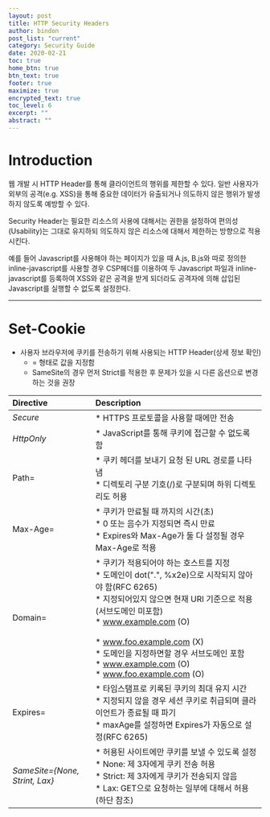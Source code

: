 ```yaml
---
layout: post
title: HTTP Security Headers
author: bindon
post_list: "current"
category: Security Guide
date: 2020-02-21
toc: true
home_btn: true
btn_text: true
footer: true
maximize: true
encrypted_text: true
toc_level: 6
excerpt: ""
abstract: ""
---
```


# Introduction

웹 개발 시 HTTP Header를 통해 클라이언트의 행위를 제한할 수 있다. 일반 사용자가 외부의 공격(e.g. XSS)을 통해 중요한 데이터가 유출되거나 의도하지 않은 행위가 발생하지 않도록 예방할 수 있다.


Security Header는 필요한 리소스의 사용에 대해서는 권한을 설정하여 편의성(Usability)는 그대로 유지하되 의도하지 않은 리소스에 대해서 제한하는 방향으로 적용시킨다.


예를 들어 Javascript를 사용해야 하는 페이지가 있을 때 A.js, B.js와 따로 정의한 inline-javascript를 사용할 경우 CSP헤더를 이용하여 두 Javascript 파일과 inline-javascript를 등록하여 XSS와 같은 공격을 받게 되더라도 공격자에 의해 삽입된 Javascript를 실행할 수 없도록 설정한다.

***

# Set-Cookie
- 사용자 브라우저에 쿠키를 전송하기 위해 사용되는 HTTP Header(상세 정보 확인)
  - <cookie-name>=<cookie-value> 형태로 값을 지정함
  - SameSite의 경우 먼저 Strict를 적용한 후 문제가 있을 시 다른 옵션으로 변경하는 것을 권장

| Directive                      | Description                     |
|:-------------------------------|:--------------------------------|
| *Secure*                       | * HTTPS 프로토콜을 사용할 때에만 전송                                                                                                                                                                                                                                                                                                 |
| *HttpOnly*                     | * JavaScript를 통해 쿠키에 접근할 수 없도록 함                                                                                                                                                                                                                                                                                         |
| Path=<path-value>              | * 쿠키 헤더를 보내기 요청 된 URL 경로를 나타냄<br>* 디렉토리 구분 기호(/)로 구분되며 하위 디렉토리도 허용                                                                                                                                                                                                                                            |
| Max-Age=<number>               | * 쿠키가 만료될 때 까지의 시간(초)<br>* 0 또는 음수가 지정되면 즉시 만료<br>* Expires와 Max-Age가 둘 다 설정될 경우 Max-Age로 적용                                                                                                                                                                                                                  |
| Domain=<domain-value>          | * 쿠키가 적용되어야 하는 호스트를 지정<br>  * 도메인이 dot(".", %x2e)으로 시작되지 않아야 함(RFC 6265)<br>    * 지정되어있지 않으면 현재 URI 기준으로 적용(서브도메인 미포함)<br>      * www.example.com (O)<br><br>      * www.foo.example.com (X)<br>    * 도메인을 지정하면할 경우 서브도메인 포함<br>      * www.example.com (O)<br>      * www.foo.example.com (O) |
| Expires=<date>                 | * 타임스탬프로 키록된 쿠키의 최대 유지 시간<br>* 지정되지 않을 경우 세션 쿠키로 취급되며 클라이언트가 종료될 때 파기<br>* maxAge를 설정하면 Expires가 자동으로 설정(RFC 6265)                                                                                                                                                                                   |
| *SameSite={None, Strint, Lax}* | * 허용된 사이트에만 쿠키를 보낼 수 있도록 설정<br>* None: 제 3자에게 쿠키 전송 허용<br>* Strict: 제 3자에게 쿠키가 전송되지 않음<br>* Lax: GET으로 요청하는 일부에 대해서 허용(하단 참조)                                                                                                                                                                        |
